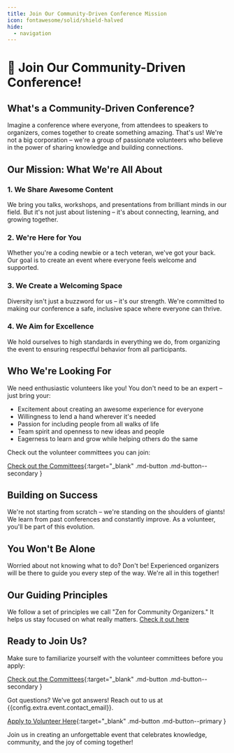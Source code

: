 ```yaml
---
title: Join Our Community-Driven Conference Mission
icon: fontawesome/solid/shield-halved
hide:
  - navigation
---
```

# 🚀 Join Our Community-Driven Conference!

## What's a Community-Driven Conference?

Imagine a conference where everyone, from attendees to speakers to organizers, comes together to create something amazing. That's us! We're not a big corporation – we're a group of passionate volunteers who believe in the power of sharing knowledge and building connections.

## Our Mission: What We're All About

### 1. We Share Awesome Content
We bring you talks, workshops, and presentations from brilliant minds in our field. But it's not just about listening – it's about connecting, learning, and growing together.

### 2. We're Here for You
Whether you're a coding newbie or a tech veteran, we've got your back. Our goal is to create an event where everyone feels welcome and supported.

### 3. We Create a Welcoming Space
Diversity isn't just a buzzword for us – it's our strength. We're committed to making our conference a safe, inclusive space where everyone can thrive.

### 4. We Aim for Excellence
We hold ourselves to high standards in everything we do, from organizing the event to ensuring respectful behavior from all participants.

## Who We're Looking For

We need enthusiastic volunteers like you! You don't need to be an expert – just bring your:

- Excitement about creating an awesome experience for everyone
- Willingness to lend a hand wherever it's needed
- Passion for including people from all walks of life
- Team spirit and openness to new ideas and people
- Eagerness to learn and grow while helping others do the same

Check out the volunteer committees you can join:

[Check out the Committees](committees/index.md){:target="_blank" .md-button .md-button--secondary }

## Building on Success

We're not starting from scratch – we're standing on the shoulders of giants! We learn from past conferences and constantly improve. As a volunteer, you'll be part of this evolution.

## You Won't Be Alone

Worried about not knowing what to do? Don't be! Experienced organizers will be there to guide you every step of the way. We're all in this together!

## Our Guiding Principles

We follow a set of principles we call "Zen for Community Organizers." It helps us stay focused on what really matters. [Check it out here](zen.md)

## Ready to Join Us?

Make sure to familiarize yourself with the volunteer committees before you apply:

[Check out the Committees](committees/index.md){:target="_blank" .md-button .md-button--secondary }

Got questions? We've got answers! Reach out to us at {{config.extra.event.contact_email}}.

[Apply to Volunteer Here]({{config.extra.event.apply_url_committees}}){:target="_blank" .md-button .md-button--primary }

Join us in creating an unforgettable event that celebrates knowledge, community, and the joy of coming together!

